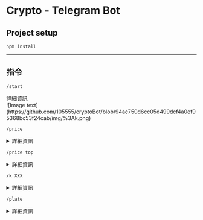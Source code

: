 # Crypto - Telegram Bot 


## Project setup
```
npm install
```
___
## 指令
```
/start
```

<summary>詳細資訊</summary>
![Image text](https://github.com/105555/cryptoBot/blob/94ac750d6cc05d499dcf4a0ef95368bc53f24cab/img/%3Ak.png)


```
/price
```
<details>
<summary>詳細資訊</summary>
</details>

```
/price top
```
<details>
<summary>詳細資訊</summary>
</details>

```
/k XXX
```
<details>
<summary>詳細資訊</summary>
</details>

```
/plate
```
<details>
<summary>詳細資訊</summary>
</details>

